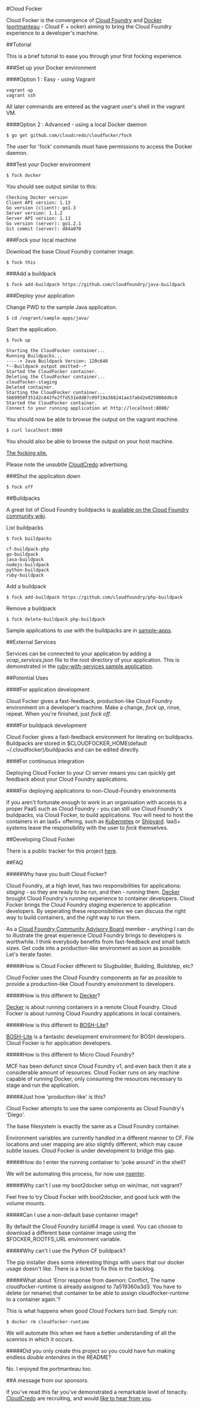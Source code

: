 #Cloud Focker

Cloud Focker is the convergence of [Cloud Foundry](http://cloudfoundry.org/index.html) and [Docker](https://www.docker.com/) ([portmanteau](http://en.wikipedia.org/wiki/Portmanteau) - Cloud F + ocker) aiming to bring the Cloud Foundry experience to a developer's machine. 

##Tutorial

This is a brief tutorial to ease you through your first focking experience.

###Set up your Docker environment

####Option 1 : Easy - using Vagrant

```
vagrant up
vagrant ssh
```
All later commands are entered as the vagrant user's shell in the vagrant VM.

####Option 2 : Advanced - using a local Docker daemon

```
$ go get github.com/cloudcredo/cloudfocker/fock
```
The user for 'fock' commands must have permissions to access the Docker daemon.

###Test your Docker environment

```$ fock docker```

You should see output similar to this:
```
Checking Docker version
Client API version: 1.13
Go version (client): go1.3
Server version: 1.1.2
Server API version: 1.13
Go version (server): go1.2.1
Git commit (server): d84a070
```

###Fock your local machine

Download the base Cloud Foundry container image.

```$ fock this```

###Add a buildpack 

```$ fock add-buildpack https://github.com/cloudfoundry/java-buildpack``` 

###Deploy your application

Change PWD to the sample Java application.

```$ cd /vagrant/sample-apps/java/```
  
Start the application.

```$ fock up```

```
Starting the CloudFocker container...
Running Buildpacks...
-----> Java Buildpack Version: 120c640
*--Buildpack output omitted--*
Started the CloudFocker container.
Deleting the CloudFocker container...
cloudfocker-staging
Deleted container.
Starting the CloudFocker container...
5b69950f351d2c843fe2ffd531edd87c09f19a368241ae37a6d2e025000dd6c8
Started the CloudFocker container.
Connect to your running application at http://localhost:8080/
```

You should now be able to browse the output on the vagrant machine.

```$ curl localhost:8080```

You should also be able to browse the output on your host machine.

[The focking site.](http://localhost:8080/)

Please note the unsubtle [CloudCredo](http://www.cloudcredo.com/) advertising.
  
###Shut the application down

```$ fock off```

##Buildpacks

A great list of Cloud Foundry buildpacks is [available on the Cloud Foundry community wiki](https://github.com/cloudfoundry-community/cf-docs-contrib/wiki/Buildpacks). 

List buildpacks

```$ fock buildpacks```

```
cf-buildpack-php
go-buildpack
java-buildpack
nodejs-buildpack
python-buildpack
ruby-buildpack
```

Add a buildpack

```$ fock add-buildpack https://github.com/cloudfoundry/php-buildpack```

Remove a buildpack

```$ fock delete-buildpack php-buildpack```

Sample applications to use with the buildpacks are in [sample-apps](https://github.com/CloudCredo/cloudfocker/tree/master/sample-apps).

##External Services
  
Services can be connected to your application by adding a *vcap_services.json* file to the root directory of your application. This is demonstrated in the [ruby-with-services sample application](https://github.com/CloudCredo/cloudfocker/tree/master/sample-apps/ruby-with-services). 

##Potential Uses
  
####For application development

Cloud Focker gives a fast-feedback, production-like Cloud Foundry environment on a developer's machine. Make a change, *fock up*, rinse, repeat. When you're finished, just *fock off*.

####For buildpack development

Cloud Focker gives a fast-feedback environment for iterating on buildpacks. Buildpacks are stored in $CLOUDFOCKER_HOME(default ~/.cloudfocker)/buildpacks and can be edited directly.

####For continuous integration

Deploying Cloud Focker to your CI server means you can quickly get feedback about your Cloud Foundry applications. 

####For deploying applications to non-Cloud-Foundry environments

If you aren't fortunate enough to work in an organisation with access to a proper PaaS such as Cloud Foundry - you can still use Cloud Foundry's buildpacks, via Cloud Focker, to build applications. You will need to host the containers in an IaaS+ offering, such as [Kubernetes](https://github.com/GoogleCloudPlatform/kubernetes) or [Shipyard](https://github.com/shipyard/shipyard). IaaS+ systems leave the responsibility with the user to *fock* themselves.

##Developing Cloud Focker

There is a public tracker for this project [here](https://www.pivotaltracker.com/projects/1119430).

##FAQ

#####Why have you built Cloud Focker?

Cloud Foundry, at a high level, has two responsibilities for applications: *staging* - so they are ready to be run, and then - *running* them. [Decker](http://www.cloudcredo.com/decker-docker-cloud-foundry/) brought Cloud Foundry's *running* experience to container developers. Cloud Focker brings the Cloud Foundry *staging* experience to application developers. By seperating these responsibilities we can discuss the right way to build containers, and the right way to run them.

As a [Cloud Foundry Community Advisory Board](http://cloudfoundry.org/about/index.html) member - anything I can do to illustrate the great experience Cloud Foundry brings to developers is worthwhile. I think everybody benefits from fast-feedback and small batch sizes. Get code into a production-like environment as soon as possible. Let's iterate faster.

#####How is Cloud Focker different to Slugbuilder, Building, Buildstep, etc?

Cloud Focker uses the Cloud Foundry components as far as possible to provide a production-like Cloud Foundry environment to developers.

#####How is this different to [Decker](http://www.cloudcredo.com/decker-docker-cloud-foundry/)?

[Decker](http://www.cloudcredo.com/decker-docker-cloud-foundry/) is about running containers in a remote Cloud Foundry. Cloud Focker is about running Cloud Foundry applications in local containers.

#####How is this different to [BOSH-Lite](https://github.com/cloudfoundry/bosh-lite)?

[BOSH-Lite](https://github.com/cloudfoundry/bosh-lite) is a fantastic development environment for BOSH developers. Cloud Focker is for application developers.

#####How is this different to Micro Cloud Foundry?

MCF has been defunct since Cloud Foundry v1, and even back then it ate a considerable amount of resources. Cloud Focker runs on any machine capable of running Docker, only consuming the resources necessary to stage and run the application. 

#####Just how 'production-like' is this?

Cloud Focker attempts to use the same components as Cloud Foundry's 'Diego'. 

The base filesystem is exactly the same as a Cloud Foundry container.
  
Environment variables are currently handled in a different manner to CF. File locations and user mapping are also slightly different, which may cause subtle issues. Cloud Focker is under development to bridge this gap.
  
#####How do I enter the running container to 'poke around' in the shell?

We will be automating this process, for now use [nsenter](https://github.com/jpetazzo/nsenter).

#####Why can't I use my boot2docker setup on win/mac, not vagrant?

Feel free to try Cloud Focker with boot2docker, and good luck with the volume mounts. 

#####Can I use a non-default base container image?

By default the Cloud Foundry *lucid64* image is used. You can choose to download a different base container image using the $FOCKER_ROOTFS_URL environment variable.
  
#####Why can't I use the Python CF buildpack?

The pip installer does some interesting things with users that our docker usage doesn't like. There is a ticket to fix this in the backlog.

#####What about 'Error response from daemon: Conflict, The name cloudfocker-runtime is already assigned to 7a519360a3d3. You have to delete (or rename) that container to be able to assign cloudfocker-runtime to a container again.'?

This is what happens when good Cloud Fockers turn bad. Simply run:

```$ docker rm cloudfocker-runtime```

We will automate this when we have a better understanding of all the scenrios in which it occurs.

#####Did you only create this project so you could have fun making endless *double entendres* in the README?

No. I enjoyed the portmanteau too.

##A message from our sponsors.

If you've read this far you've demonstrated a remarkable level of tenacity. [CloudCredo](http://www.cloudcredo.com/) are recruiting, and would [like to hear from you](http://www.cloudcredo.com/contact-us/).
